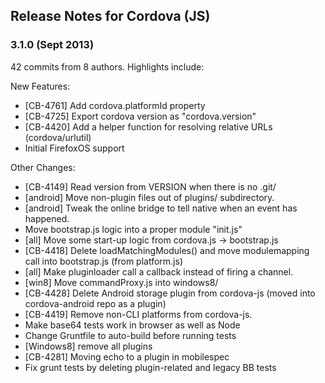 <!--
#
# Licensed to the Apache Software Foundation (ASF) under one
# or more contributor license agreements.  See the NOTICE file
# distributed with this work for additional information
# regarding copyright ownership.  The ASF licenses this file
# to you under the Apache License, Version 2.0 (the
# "License"); you may not use this file except in compliance
# with the License.  You may obtain a copy of the License at
# 
# http://www.apache.org/licenses/LICENSE-2.0
# 
# Unless required by applicable law or agreed to in writing,
# software distributed under the License is distributed on an
# "AS IS" BASIS, WITHOUT WARRANTIES OR CONDITIONS OF ANY
#  KIND, either express or implied.  See the License for the
# specific language governing permissions and limitations
# under the License.
#
-->
## Release Notes for Cordova (JS) ##

### 3.1.0 (Sept 2013) ###

42 commits from 8 authors. Highlights include:

New Features:
* [CB-4761] Add cordova.platformId property
* [CB-4725] Export cordova version as "cordova.version"
* [CB-4420] Add a helper function for resolving relative URLs (cordova/urlutil)
* Initial FirefoxOS support

Other Changes:
* [CB-4149] Read version from VERSION when there is no .git/
* [android] Move non-plugin files out of plugins/ subdirectory.
* [android] Tweak the online bridge to tell native when an event has happened.
* Move bootstrap.js logic into a proper module "init.js"
* [all] Move some start-up logic from cordova.js -> bootstrap.js
* [CB-4418] Delete loadMatchingModules() and move modulemapping call into bootstrap.js (from platform.js)
* [all] Make pluginloader call a callback instead of firing a channel.
* [win8] Move commandProxy.js into windows8/
* [CB-4428] Delete Android storage plugin from cordova-js (moved into cordova-android repo as a plugin)
* [CB-4419] Remove non-CLI platforms from cordova-js.
* Make base64 tests work in browser as well as Node
* Change Gruntfile to auto-build before running tests
* [Windows8] remove all plugins
* [CB-4281] Moving echo to a plugin in mobilespec
* Fix grunt tests by deleting plugin-related and legacy BB tests
